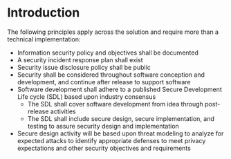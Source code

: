 # Introduction

The following principles apply across the solution and require more than a technical implementation:

* Information security policy and objectives shall be documented
* A security incident response plan shall exist
* Security issue disclosure policy shall be public
* Security shall be considered throughout software conception and development, and continue after release to support software
* Software development shall adhere to a published Secure Development Life cycle (SDL) based upon industry consensus
  * The SDL shall cover software development from idea through post-release activities
  * The SDL shall include secure design, secure implementation, and testing to assure security design and implementation
* Secure design activity will be based upon threat modeling to analyze for expected attacks to identify appropriate defenses to meet privacy expectations and other security objectives and requirements


